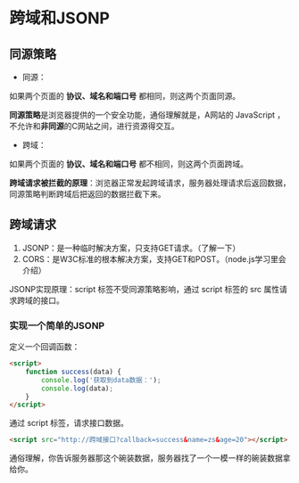# 跨域和JSONP

## 同源策略

- 同源：

如果两个页面的 **协议、域名和端口号** 都相同，则这两个页面同源。

**同源策略**是浏览器提供的一个安全功能，通俗理解就是，A网站的 JavaScript ，不允许和**非同源**的C网站之间，进行资源得交互。

- 跨域：

如果两个页面的 **协议、域名和端口号** 都不相同，则这两个页面跨域。

**跨域请求被拦截的原理**：浏览器正常发起跨域请求，服务器处理请求后返回数据，同源策略判断跨域后把返回的数据拦截下来。

## 跨域请求

1. JSONP：是一种临时解决方案，只支持GET请求。（了解一下）
2. CORS：是W3C标准的根本解决方案，支持GET和POST。（node.js学习里会介绍）

JSONP实现原理：script 标签不受同源策略影响，通过 script 标签的 src 属性请求跨域的接口。

### 实现一个简单的JSONP

定义一个回调函数：

```html
<script>
    function success(data) {
        console.log('获取到data数据：');
        console.log(data);
    }
</script>
```

通过 script 标签，请求接口数据。

```html
<script src="http://跨域接口?callback=success&name=zs&age=20"></script>
```

通俗理解，你告诉服务器那这个碗装数据，服务器找了一个一模一样的碗装数据拿给你。

